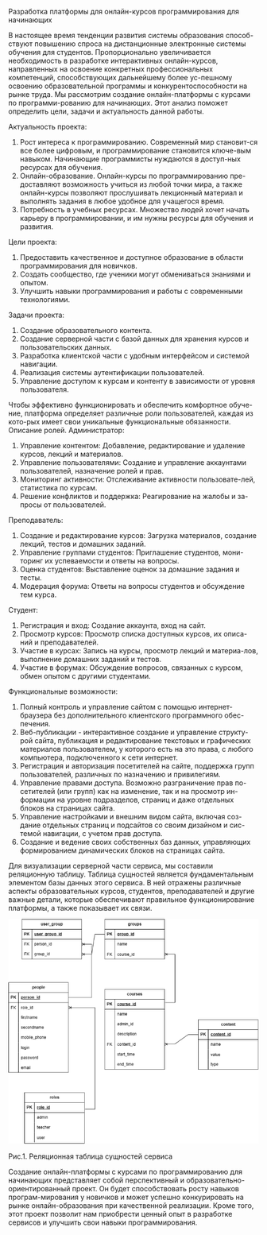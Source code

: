Разработка платформы для онлайн-курсов программирования для начинающих

В настоящее время тенденции развития системы образования способ-ствуют повышению спроса на дистанционные электронные системы обучения для студентов. Пропорционально увеличивается необходимость в разработке интерактивных онлайн-курсов, направленных на освоение конкретных профессиональных компетенций, способствующих дальнейшему более ус-пешному освоению образовательной программы и конкурентоспособности на рынке труда.
Мы рассмотрим создание онлайн-платформы с курсами по программи-рованию для начинающих. Этот анализ поможет определить цели, задачи и актуальность данной работы.

Актуальность проекта:
1. Рост интереса к программированию. Современный мир становит-ся все более цифровым, и программирование становится ключе-вым навыком. Начинающие программисты нуждаются в доступ-ных ресурсах для обучения.
2. Онлайн-образование. Онлайн-курсы по программированию пре-доставляют возможность учиться из любой точки мира, а также онлайн-курсы позволяют прослушивать лекционный материал и выполнять задания в любое удобное для учащегося время.
3. Потребность в учебных ресурсах. Множество людей хочет начать карьеру в программировании, и им нужны ресурсы для обучения и развития.

Цели проекта:
1. Предоставить качественное и доступное образование в области программирования для новичков.
2. Создать сообщество, где ученики могут обмениваться знаниями и опытом.
3. Улучшить навыки программирования и работы с современными технологиями.

Задачи проекта:
1. Создание образовательного контента.
2. Создание серверной части с базой данных для хранения курсов и пользовательских данных.
3. Разработка клиентской части с удобным интерфейсом и системой навигации.
4. Реализация системы аутентификации пользователей.
5. Управление доступом к курсам и контенту в зависимости от уровня пользователя.

Чтобы эффективно функционировать и обеспечить комфортное обуче-ние, платформа определяет различные роли пользователей, каждая из кото-рых имеет свои уникальные функциональные обязанности. 
Описание ролей.
Администратор:
1. Управление контентом: Добавление, редактирование и удаление курсов, лекций и материалов.
2. Управление пользователями: Создание и управление аккаунтами пользователей, назначение ролей и прав.
3. Мониторинг активности: Отслеживание активности пользовате-лей, статистика по курсам.
4. Решение конфликтов и поддержка: Реагирование на жалобы и за-просы от пользователей.

Преподаватель:
1.	Создание и редактирование курсов: Загрузка материалов, создание лекций, тестов и домашних заданий.
2.	Управление группами студентов: Приглашение студентов, мони-торинг их успеваемости и ответы на вопросы.
3.	Оценка студентов: Выставление оценок за домашние задания и тесты.
4.	Модерация форума: Ответы на вопросы студентов и обсуждение тем курса.

Студент:
1. Регистрация и вход: Создание аккаунта, вход на сайт.
2. Просмотр курсов: Просмотр списка доступных курсов, их описа-ний и преподавателей.
3. Участие в курсах: Запись на курсы, просмотр лекций и материа-лов, выполнение домашних заданий и тестов.
4. Участие в форумах: Обсуждение вопросов, связанных с курсом, обмен опытом с другими студентами.

Функциональные возможности:
1. Полный контроль и управление сайтом с помощью интернет-браузера без дополнительного клиентского программного обес-печения.
2. Веб-публикации - интерактивное создание и управление структу-рой сайта, публикация и редактирование текстовых и графических материалов пользователем, у которого есть на это права, с любого компьютера, подключенного к сети интернет.
3. Регистрация и авторизация посетителей на сайте, поддержка групп пользователей, различных по назначению и привилегиям.
4. Управление правами доступа. Возможно разграничение прав по-сетителей (или групп) как на изменение, так и на просмотр ин-формации на уровне подразделов, страниц и даже отдельных блоков на страницах сайта.
5. Управление настройками и внешним видом сайта, включая соз-дание отдельных страниц и подсайтов со своим дизайном и сис-темой навигации, с учетом прав доступа.
6. Создание и ведение своих собственных баз данных, управляющих формированием динамических блоков на страницах сайта.

Для визуализации серверной части сервиса, мы составили реляционную таблицу. Таблица сущностей является фундаментальным элементом базы данных этого сервиса. В ней отражены различные аспекты образовательных курсов, студентов, преподавателей и другие важные детали, которые обеспечивают правильное функционирование платформы, а также показывает их связи.

 
![screenshot](https://github.com/javascriptrocker2104/online_courses/blob/main/images/online_bd.drawio.png)

Рис.1. Реляционная таблица сущностей сервиса

Создание онлайн-платформы с курсами по программированию для начинающих представляет собой перспективный и образовательно-ориентированный проект. Он будет способствовать росту навыков програм-мирования у новичков и может успешно конкурировать на рынке онлайн-образования при качественной реализации. Кроме того, этот проект позволит нам приобрести ценный опыт в разработке сервисов и улучшить свои навыки программирования.


